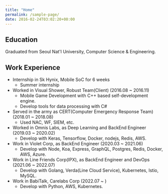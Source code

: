 ```yaml
---
title: "Home"
permalink: /sample-page/
date: 2016-02-24T03:02:20+00:00
---
```


## Education
Graduated from Seoul Nat'l University, Computer Science & Engineering. <br/>

## Work Experience
- Internship in Sk Hynix, Mobile SoC for 6 weeks
  - Summer internship
- Worked in Visual Shower, Robust Team(Client) (2016.08 ~ 2016.11) 
  - Mobile Game Development with C++ based self-development engine.
  - Develop tools for data processing with C#
- Served in the army as CERT(Computer Emergency Response Team) (2018.01 ~ 2018.08)
  - Used NAC, WF, SIEM, etc.
- Worked in Omnis Labs, as Deep Learning and BackEnd Engineer (2019.03 ~ 2020.02)
  - Develop with Keras, Tensorflow, Docker, nodejs, Redis, AWS.
- Work in Violet Corp, as BackEnd Engineer (2020.03 ~ 2021.06)
  - Develop with Node, Koa, Express, GraphQL, Postgres, Redis, Docker, AWS, Azure.
- Work in Line Friends Corp(IPX), as BackEnd Engineer and DevOps (2021.06 ~ 2022.07)
  - Develop with Golang, Verda(Line Cloud Service), Kubernetes, Istio, MySQL.
- Work in BabiTalk, Carelabs Corp (2022.07 ~ )
  - Develop with Python, AWS, Kubernetes.
